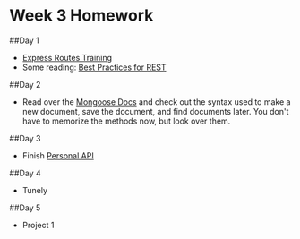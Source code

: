 # Week 3 Homework

##Day 1

- [Express Routes Training](https://github.com/sf-wdi-labs/express-routes-training)
- Some reading: [Best Practices for REST](http://blog.mwaysolutions.com/2014/06/05/10-best-practices-for-better-restful-api/)

##Day 2

- Read over the [Mongoose Docs](http://mongoosejs.com/docs/) and check out the syntax used to make a new document, save the document, and find documents later. You don't have to memorize the methods now, but look over them.

##Day 3

- Finish [Personal API](https://github.com/sf-wdi-labs/express-personal-api)

##Day 4

- Tunely

##Day 5

- Project 1
